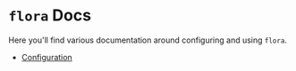 # `flora` Docs

Here you'll find various documentation around configuring and using `flora`.

- [Configuration](./configuration.md)
